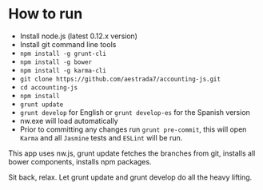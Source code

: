 # How to run

* Install node.js (latest 0.12.x version)
* Install git command line tools
* `npm install -g grunt-cli`
* `npm install -g bower`
* `npm install -g karma-cli`
* `git clone https://github.com/aestrada7/accounting-js.git`
* `cd accounting-js`
* `npm install`
* `grunt update`
* `grunt develop` for English or `grunt develop-es` for the Spanish version
* nw.exe will load automatically
* Prior to committing any changes run `grunt pre-commit`, this will open `Karma` and all `Jasmine` tests and `ESLint` will be run.

This app uses nw.js, grunt update fetches the branches from git, installs all bower components, installs npm packages.

Sit back, relax. Let grunt update and grunt develop do all the heavy lifting.